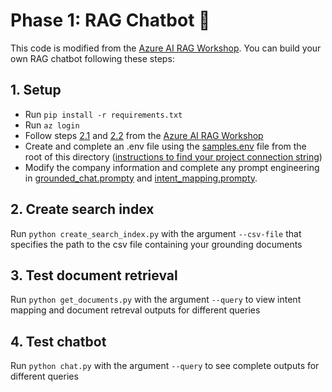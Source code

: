 # Phase 1: RAG Chatbot 🤖
This code is modified from the [Azure AI RAG Workshop](https://github.com/nitya/azure-ai-rag-workshop). You can build your own RAG chatbot following these steps:

## 1. Setup
- Run `pip install -r requirements.txt`
- Run `az login`
- Follow steps [2.1](https://nitya.github.io/azure-ai-rag-workshop/1-Hybrid-Workshop/2-Setup/01/) and [2.2](https://nitya.github.io/azure-ai-rag-workshop/1-Hybrid-Workshop/2-Setup/02/) from the [Azure AI RAG Workshop](https://github.com/nitya/azure-ai-rag-workshop)
- Create and complete an .env file using the [samples.env](../../sample.env) file from the root of this directory ([instructions to find your project connection string](https://nitya.github.io/azure-ai-rag-workshop/1-Hybrid-Workshop/2-Setup/07/#2-update-connection-string))
- Modify the company information and complete any prompt engineering in [grounded_chat.prompty](../../assets/grounded_chat.prompty) and [intent_mapping.prompty](../../assets/intent_mapping.prompty).

## 2. Create search index
Run `python create_search_index.py` with the argument `--csv-file` that specifies the path to the csv file containing your grounding documents

## 3. Test document retrieval
Run `python get_documents.py` with the argument `--query` to view intent mapping and document retreval outputs for different queries

## 4. Test chatbot
Run `python chat.py` with the argument `--query` to see complete outputs for different queries